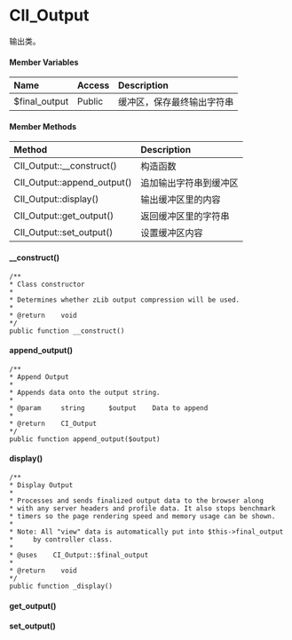 # CII\_Output

输出类。

#### Member Variables

| Name | Access | Description |
| :--- | :--- | :--- |
| $final\_output | Public | 缓冲区，保存最终输出字符串 |

#### Member Methods

| Method | Description |
| :--- | :--- |
| CII\_Output::\_\_construct\(\) | 构造函数 |
| CII\_Output::append\_output\(\) | 追加输出字符串到缓冲区 |
| CII\_Output::display\(\) | 输出缓冲区里的内容 |
| CII\_Output::get\_output\(\) | 返回缓冲区里的字符串 |
| CII\_Output::set\_output\(\) | 设置缓冲区内容 |

#### \_\_construct\(\)

```
/**
* Class constructor
*
* Determines whether zLib output compression will be used.
*
* @return    void
*/
public function __construct()
```

#### append\_output\(\)

```
/**
* Append Output
*
* Appends data onto the output string.
*
* @param     string      $output    Data to append
*
* @return    CI_Output
*/
public function append_output($output)
```

#### display\(\)

```
/**
* Display Output
*
* Processes and sends finalized output data to the browser along
* with any server headers and profile data. It also stops benchmark
* timers so the page rendering speed and memory usage can be shown.
*
* Note: All "view" data is automatically put into $this->final_output
*     by controller class.
*
* @uses    CI_Output::$final_output
* 
* @return    void
*/
public function _display()
```

#### get\_output\(\)

#### set\_output\(\)



